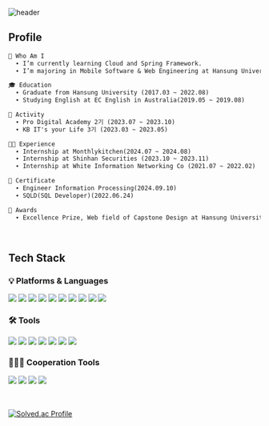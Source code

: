 ![header](https://capsule-render.vercel.app/api?type=slice&color=auto&height=200&section=header&text=Hello👋&desc=I'm%20Jieun&fontSize=60&rotate=14&fontAlignY=25&fontAlign=75&descAlignY=43&descAlign=80&&animation=twinkling)


<h2>  Profile  </h2>

```markdown
🌱 Who Am I
  ∙ I’m currently learning Cloud and Spring Framework.
  ∙ I’m majoring in Mobile Software & Web Engineering at Hansung University.

🎓 Education
  ∙ Graduate from Hansung University (2017.03 ~ 2022.08)
  ∙ Studying English at EC English in Australia(2019.05 ~ 2019.08)

📘 Activity
  ∙ Pro Digital Academy 2기 (2023.07 ~ 2023.10)
  ∙ KB IT's your Life 3기 (2023.03 ~ 2023.05)

👩‍💻 Experience
  ∙ Internship at Monthlykitchen(2024.07 ~ 2024.08) 
  ∙ Internship at Shinhan Securities (2023.10 ~ 2023.11)
  ∙ Internship at White Information Networking Co (2021.07 ~ 2022.02)

📜 Certificate
  ∙ Engineer Information Processing(2024.09.10)
  ∙ SQLD(SQL Developer)(2022.06.24)

🏅 Awards
  ∙ Excellence Prize, Web field of Capstone Design at Hansung University (2021.03 ~ 2021.06)

```
<br>

<div>
    <h2> Tech Stack  </h2>
    <h3> 💡 Platforms & Languages </h3>
</div>
<div>
    <img src="https://img.shields.io/badge/Java-007396?style=for-the-badge&logo=Conda-Forge&logoColor=white" />
    <img src="https://img.shields.io/badge/Python-3776AB?style=for-the-badge&logo=Python&logoColor=white" />
    <img src="https://img.shields.io/badge/HTML5-E34F26?style=for-the-badge&logo=HTML5&logoColor=white" />
    <img src="https://img.shields.io/badge/CSS3-1572B6?style=for-the-badge&logo=CSS3&logoColor=white" />
    <img src="https://img.shields.io/badge/Javascript-F7DF1E?style=for-the-badge&logo=javascript&logoColor=white" />
    <img src="https://img.shields.io/badge/JQuery-0769AD?style=for-the-badge&logo=JQuery&logoColor=white" />
    <img src="https://img.shields.io/badge/Spring-6DB33F?style=for-the-badge&logo=Spring&logoColor=white" />
    <img src="https://img.shields.io/badge/BootStrap-7952B3?style=for-the-badge&logo=BootStrap&logoColor=white" />
    <img src="https://img.shields.io/badge/MySQL-4479A1?style=for-the-badge&logo=MySQL&logoColor=white" />
    <img src="https://img.shields.io/badge/Oracle-F80000?style=for-the-badge&logo=Oracle&logoColor=white" />
</div>

<h3>🛠️ Tools</h3>
<div>
    <img src="https://img.shields.io/badge/Eclipse-2C2255?style=for-the-badge&logo=eclipse&logoColor=white" />
    <img src="https://img.shields.io/badge/Intellij-000000?style=for-the-badge&logo=intellijidea&logoColor=white" />
    <img src="https://img.shields.io/badge/Docker-2496ED?style=for-the-badge&logo=docker&logoColor=white" />
    <img src="https://img.shields.io/badge/ApacheTomcat-F8DC75?style=for-the-badge&logo=apachetomcat&logoColor=white" />
    <img src="https://img.shields.io/badge/Firebase-FFCA28?style=for-the-badge&logo=firebase&logoColor=white" />
    <img src="https://img.shields.io/badge/AWS-232F3E?style=for-the-badge&logo=amazonaws&logoColor=white" />
    <img src="https://img.shields.io/badge/OZReport-F97B22?style=for-the-badge&logo=ozreport&logoColor=white" />
    
</div>

<h3> 🧑‍🤝‍🧑 Cooperation Tools </h3>
<div>
    <img src="https://img.shields.io/badge/Github-181717?style=for-the-badge&logo=github&logoColor=white" />
    <img src="https://img.shields.io/badge/Notion-000000?style=for-the-badge&logo=notion&logoColor=white" />
    <img src="https://img.shields.io/badge/Figma-F24E1E?style=for-the-badge&logo=figma&logoColor=white" />
    <img src="https://img.shields.io/badge/Jira-0052CC?style=for-the-badge&logo=Jira&logoColor=white" />
</div>
<br><br>


<!-- github/boj -->
<!-- <img src="https://github-readme-stats.vercel.app/api?username=Jieun714&theme=swift&show_icons=true" />  -->
<!-- <h3> Algorithm GOLD Level</h3> -->

   [![Solved.ac Profile](http://mazassumnida.wtf/api/v2/generate_badge?boj=lje71421)](https://solved.ac/lje71421)

<br>

